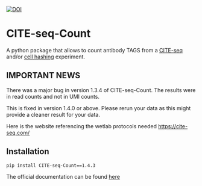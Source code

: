 [![DOI](https://zenodo.org/badge/99617772.svg)](https://zenodo.org/badge/latestdoi/99617772)
# CITE-seq-Count
A python package that allows to count antibody TAGS from a [CITE-seq](https://www.nature.com/articles/nmeth.4380) and/or [cell hashing](https://www.biorxiv.org/content/early/2017/12/21/237693) experiment.


IMPORTANT NEWS
------------------------------------------
There was a major bug in version 1.3.4 of CITE-seq-Count. The results were in read counts and not in UMI counts.

This is fixed in version 1.4.0 or above. Please rerun your data as this might provide a cleaner result for your data.

Here is the website referencing the wetlab protocols needed https://cite-seq.com/

Installation
-------------------------------------------

```
pip install CITE-seq-Count==1.4.3
```


The official documentation can be found [here](https://hoohm.github.io/CITE-seq-Count/)
